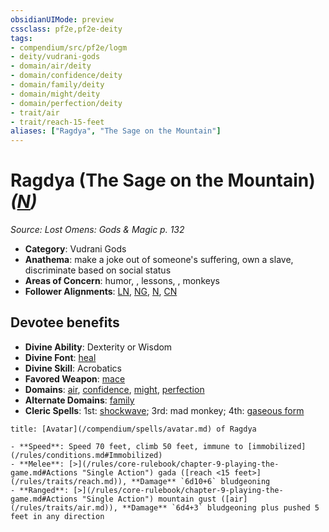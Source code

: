 ```yaml
---
obsidianUIMode: preview
cssclass: pf2e,pf2e-deity
tags:
- compendium/src/pf2e/logm
- deity/vudrani-gods
- domain/air/deity
- domain/confidence/deity
- domain/family/deity
- domain/might/deity
- domain/perfection/deity
- trait/air
- trait/reach-15-feet
aliases: ["Ragdya", "The Sage on the Mountain"]
---
```

# Ragdya (The Sage on the Mountain) *([N](/rules/traits/neutral-b1.md))*  
*Source: Lost Omens: Gods & Magic p. 132*  

- **Category**: Vudrani Gods
- **Anathema**: make a joke out of someone's suffering, own a slave, discriminate based on social status
- **Areas of Concern**: humor, , lessons, , monkeys
- **Follower Alignments**: [LN](/rules/traits/lawful-neutral-b1.md), [NG](/rules/traits/neutral-good-b1.md), [N](/rules/traits/neutral-b1.md), [CN](/rules/traits/chaotic-neutral-b1.md)

## Devotee benefits

- **Divine Ability**: Dexterity or Wisdom
- **Divine Font**: [heal](/compendium/spells/heal.md)
- **Divine Skill**: Acrobatics
- **Favored Weapon**: [mace](/compendium/equipment/items/mace.md)
- **Domains**: [air](/compendium/setting/domains.md#Air), [confidence](/compendium/setting/domains.md#Confidence), [might](/compendium/setting/domains.md#Might), [perfection](/compendium/setting/domains.md#Perfection)
- **Alternate Domains**: [family](/compendium/setting/domains.md#Family)
- **Cleric Spells**: 1st: [shockwave](/compendium/spells/shockwave-logm.md); 3rd: mad monkey; 4th: [gaseous form](/compendium/spells/gaseous-form.md)

```ad-embed-avatar
title: [Avatar](/compendium/spells/avatar.md) of Ragdya

- **Speed**: Speed 70 feet, climb 50 feet, immune to [immobilized](/rules/conditions.md#Immobilized)
- **Melee**: [>](/rules/core-rulebook/chapter-9-playing-the-game.md#Actions "Single Action") gada ([reach <15 feet>](/rules/traits/reach.md)), **Damage** `6d10+6` bludgeoning
- **Ranged**: [>](/rules/core-rulebook/chapter-9-playing-the-game.md#Actions "Single Action") mountain gust ([air](/rules/traits/air.md)), **Damage** `6d4+3` bludgeoning plus pushed 5 feet in any direction
```